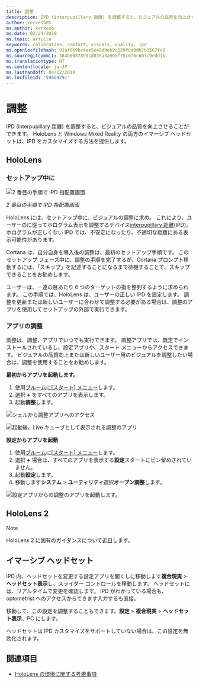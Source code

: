 ```yaml
---
title: 調整
description: IPD (interpupillary 距離) を調整すると、ビジュアルの品質を向上させることができます。 HoloLens と Windows Mixed Reality の両方のイマーシブ ヘッドセットは、IPD をカスタマイズする方法を提供します。
author: xerxesb85
ms.author: xerxesb
ms.date: 02/24/2019
ms.topic: article
keywords: calibration, comfort, visuals, quality, ipd
ms.openlocfilehash: 91af069bc4ae5e49d9eb9c529f0d0db7b1567fc8
ms.sourcegitcommit: 384b0087899cd835a3a965f75c6f6c607c9edd1b
ms.translationtype: HT
ms.contentlocale: ja-JP
ms.lasthandoff: 04/12/2019
ms.locfileid: "59604791"
---
```

# <a name="calibration"></a>調整

IPD (interpupillary 距離) を調整すると、ビジュアルの品質を向上させることができます。 HoloLens と Windows Mixed Reality の両方のイマーシブ ヘッドセットは、IPD をカスタマイズする方法を提供します。

## <a name="hololens"></a>HoloLens

### <a name="during-setup"></a>セットアップ中に

![2 番目の手順で IPD 指配置画面](images/ipd-finger-alignment-300px.jpg)<br>

*2 番目の手順で IPD 指配置画面*

HoloLens には、セットアップ中に、ビジュアルの調整に求め。 これにより、ユーザーのに従ってホログラム表示を調整するデバイス[interpupillary 距離](https://en.wikipedia.org/wiki/Interpupillary_distance)(IPD)。 ホログラムが正しくない IPD では、不安定になったり、不適切な距離にある表示可能性があります。

Cortana は、自分自身を導入後の調整は、最初のセットアップ手順です。 このセットアップ フェーズ中に、調整の手順を完了するが、Cortana プロンプト移動するには、「スキップ」を記述することになるまで待機することで、スキップできることをお勧めします。

ユーザーは、一連の目あたり 6 つのターゲットの指を整列するように求められます。 この手順では、HoloLens は、ユーザーの正しい IPD を設定します。 調整を更新または新しいユーザーに合わせて調整する必要がある場合は、調整のアプリを使用してセットアップの外部で実行できます。

### <a name="calibration-app"></a>アプリの調整

調整は、調整、アプリでいつでも実行できます。 調整アプリでは、既定でインストールされているし、設定アプリや、スタート メニューからアクセスできます。 ビジュアルの品質向上または新しいユーザー用のビジュアルを調整したい場合は、調整を使用することをお勧めします。

**最初からアプリを起動します。**
1. 使用[ブルーム](gestures.md#bloom)に[[スタート] メニュー](navigating-the-windows-mixed-reality-home.md#start-menu)します。
2. 選択 **+** をすべてのアプリを表示します。
3. 起動**調整**します。

![シェルから調整アプリへのアクセス](images/calibration-shell.png)

![起動後、Live キューブとして表示される調整のアプリ](images/calibration-livecube-200px.png)

**設定からアプリを起動**
1. 使用[ブルーム](gestures.md#bloom)に[[スタート] メニュー](navigating-the-windows-mixed-reality-home.md#start-menu)します。
2. 選択 **+** 場合は、すべてのアプリを表示する**設定**スタートにピン留めされていません。
3. 起動**設定**します。
4. 移動します**システム** > **ユーティリティ**選択**オープン調整**します。

![設定アプリからの調整のアプリを起動します。](images/calibration-settings-500px.jpg)

## <a name="hololens-2"></a>HoloLens 2

> [!NOTE]
> HoloLens 2 に固有のガイダンスについて[近日](index.md#news-and-notes)します。

## <a name="immersive-headsets"></a>イマーシブ ヘッドセット

IPD 内、ヘッドセットを変更する設定アプリを開くしに移動します**複合現実** > **ヘッドセット表示**し、スライダー コントロールを移動します。 ヘッドセットには、リアルタイムで変更を確認します。 IPD がわかっている場合も、optometrist へのアクセスからできます入力するも直接。

移動して、この設定を調整することもできます。**設定** > **複合現実** > **ヘッドセット表示**、PC にします。

ヘッドセットは IPD カスタマイズをサポートしていない場合は、この設定を無効化されます。

## <a name="see-also"></a>関連項目
* [HoloLens の環境に関する考慮事項](environment-considerations-for-hololens.md)
